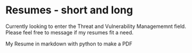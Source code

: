 # Resumes - short and long

Currently looking to enter the Threat and Vulnerability Managememnt field. Please feel free to message if my resumes fit a need.

My Resume in markdown with python to make a PDF
